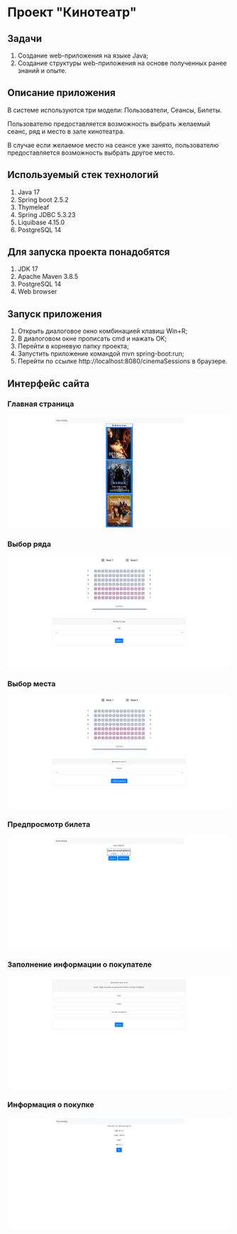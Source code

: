 # Проект "Кинотеатр"

## Задачи

1. Создание web-приложения на языке Java;
2. Создание структуры web-приложения на основе полученных ранее знаний и опыте.

## Описание приложения

В системе используются три модели: Пользователи, Сеансы, Билеты.

Пользователю предоставляется возможность выбрать желаемый сеанс, ряд и место в зале кинотеатра.

В случае если желаемое место на сеансе уже занято, пользователю предоставляется возможность выбрать другое место.

## Используемый стек технологий

1. Java 17
2. Spring boot 2.5.2
3. Thymeleaf
4. Spring JDBC 5.3.23 
5. Liquibase 4.15.0
6. PostgreSQL 14

## Для запуска проекта понадобятся

1. JDK 17
2. Apache Maven 3.8.5
3. PostgreSQL 14
4. Web browser

## Запуск приложения

1. Открыть диалоговое окно комбинацией клавиш Win+R;
2. В диалоговом окне прописать cmd и нажать OK;
3. Перейти в корневую папку проекта;
4. Запустить приложение командой mvn spring-boot:run;
5. Перейти по ссылке http://localhost:8080/cinemaSessions в браузере.

## Интерфейс сайта

### Главная страница

![jmap1](img/homePage.png)

### Выбор ряда

![jmap1](img/rowSelection.png)

### Выбор места

![jmap1](img/placeSelection.png)

### Предпросмотр билета

![jmap1](img/ticketPreview.png)

### Заполнение информации о покупателе

![jmap1](img/userInformation.png)

### Информация о покупке

![jmap1](img/purchaseInformation.png)

